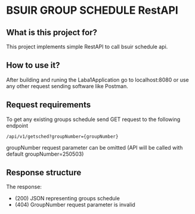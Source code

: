 # BSUIR GROUP SCHEDULE RestAPI


## What is this project for?
This project implements simple RestAPI to call bsuir schedule api.

## How to use it?
After building and runing the Laba1Application go to localhost:8080 or use any other request sending software like Postman.

## Request requirements
To get any existing groups schedule send GET request to the following endpoint

```
/api/v1/getsched?groupNumber={groupNumber}
```

groupNumber request parameter can be omitted (API will be called with default groupNumber=250503)

## Response structure
The response:
* (200) JSON representing groups schedule
* (404) GroupNumber request parameter is invalid




